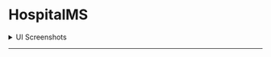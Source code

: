 # HospitalMS

<details>
  <summary>UI Screenshots</summary>
<p>
  <details>
  <summary>Authentication</summary>
  <p>
    
  ![](Screenshots/0.%20Authentication/Login%20Form.png) 
  ![](Screenshots/0.%20Authentication/Register%20Form.png)

  </p>
  </details>

<details>
  <summary>Home</summary>
<p>
    
![](Screenshots/1.%20Home/Doctor%20Home.png)
![](Screenshots/1.%20Home/Receptionist%20Home.png)
![](Screenshots/1.%20Home/Doctor%20Home%20x2.png)

</p>
</details>

<details>
  <summary>Appointments</summary>
<p>
    
![](Screenshots/2.%20Appointments/AppointmentForm.png)

</p>
</details>

<details>
  <summary>Reports</summary>
<p>
    
![](Screenshots/3.%20Reports/ReportForm.png)

</p>
</details>

<details>
  <summary>Clinics</summary>
<p>
    
![](Screenshots/4.%20Clinics/ClinicForm.png)

</p>
</details>

<details>
  <summary>Rooms</summary>
<p>
    
![](Screenshots/5.%20Rooms/RoomForm.png)

</p>
</details>
</p>
</details>

***
